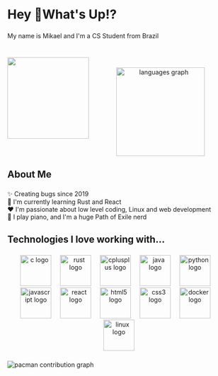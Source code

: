 <h1 align="left">Hey 👋What's Up!?</h1>

###

<p align="left">My name is Mikael and I'm a CS Student from Brazil</p>

###

<br clear="both">

<img align="left" height="184" src="https://user-images.githubusercontent.com/74038190/212748830-4c709398-a386-4761-84d7-9e10b98fbe6e.gif"  />

###

<div align="center">
  <img src="https://github-readme-stats.vercel.app/api/top-langs?username=Mikaelbfaa&locale=en&hide_title=false&layout=compact&card_width=320&langs_count=5&theme=dracula&hide_border=false" height="200" alt="languages graph"  />
</div>

###

<h2 align="left">About Me</h2>

###

<p align="left">✨ Creating bugs since 2019<br>🔧 I'm currently learning Rust and React<br>❤️ I'm passionate about low level coding, Linux and web development<br>🎲 I play piano, and I'm a huge Path of Exile nerd</p>

###

<h2 align="left">Technologies I love working with...</h2>

###

<div align="center">
  <img src="https://cdn.jsdelivr.net/gh/devicons/devicon/icons/c/c-original.svg" height="70" alt="c logo"  />
  <img width="12" />
  <img src="https://cdn.jsdelivr.net/gh/devicons/devicon/icons/rust/rust-original.svg" height="70" alt="rust logo"  />
  <img width="12" />
  <img src="https://cdn.jsdelivr.net/gh/devicons/devicon/icons/cplusplus/cplusplus-original.svg" height="70" alt="cplusplus logo"  />
  <img width="12" />
  <img src="https://cdn.jsdelivr.net/gh/devicons/devicon/icons/java/java-original.svg" height="70" alt="java logo"  />
  <img width="12" />
  <img src="https://cdn.jsdelivr.net/gh/devicons/devicon/icons/python/python-original.svg" height="70" alt="python logo"  />
  <img width="12" />
  <img src="https://cdn.jsdelivr.net/gh/devicons/devicon/icons/javascript/javascript-original.svg" height="70" alt="javascript logo"  />
  <img width="12" />
  <img src="https://cdn.jsdelivr.net/gh/devicons/devicon/icons/react/react-original.svg" height="70" alt="react logo"  />
  <img width="12" />
  <img src="https://cdn.jsdelivr.net/gh/devicons/devicon/icons/html5/html5-original.svg" height="70" alt="html5 logo"  />
  <img width="12" />
  <img src="https://cdn.jsdelivr.net/gh/devicons/devicon/icons/css3/css3-original.svg" height="70" alt="css3 logo"  />
  <img width="12" />
  <img src="https://cdn.jsdelivr.net/gh/devicons/devicon/icons/docker/docker-original.svg" height="70" alt="docker logo"  />
  <img width="12" />
  <img src="https://cdn.jsdelivr.net/gh/devicons/devicon/icons/linux/linux-original.svg" height="70" alt="linux logo"  />
</div>

###

<picture>
  <source media="(prefers-color-scheme: dark)" srcset="https://raw.githubusercontent.com/Mikaelbfaa/Mikaelbfaa/output/pacman-contribution-graph-dark.svg">
  <source media="(prefers-color-scheme: light)" srcset="https://raw.githubusercontent.com/Mikaelbfaa/Mikaelbfaa/output/pacman-contribution-graph.svg">
  <img alt="pacman contribution graph" src="https://raw.githubusercontent.com/Mikaelbfaa/Mikaelbfaa/output/pacman-contribution-graph.svg">
</picture>

###
